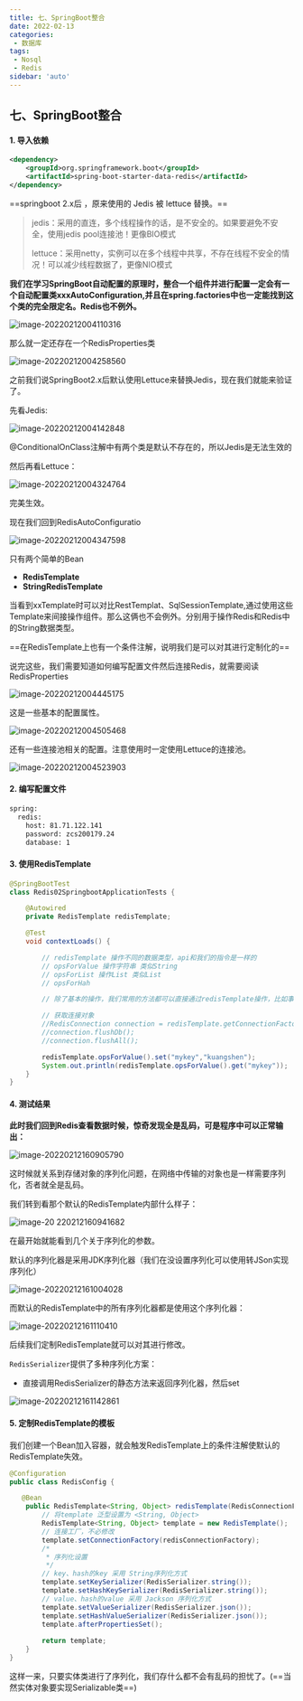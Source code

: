 ```yaml
---
title: 七、SpringBoot整合
date: 2022-02-13
categories:
 - 数据库
tags:
 - Nosql
 - Redis
sidebar: 'auto'
---
```

## 七、SpringBoot整合

#### 1. 导入依赖

```xml
<dependency>
    <groupId>org.springframework.boot</groupId>
    <artifactId>spring-boot-starter-data-redis</artifactId>
</dependency>
```

==springboot 2.x后 ，原来使用的 Jedis 被 lettuce 替换。==

> jedis：采用的直连，多个线程操作的话，是不安全的。如果要避免不安全，使用jedis pool连接池！更像BIO模式
>
> lettuce：采用netty，实例可以在多个线程中共享，不存在线程不安全的情况！可以减少线程数据了，更像NIO模式

**我们在学习SpringBoot自动配置的原理时，整合一个组件并进行配置一定会有一个自动配置类xxxAutoConfiguration,并且在spring.factories中也一定能找到这个类的完全限定名。Redis也不例外。**

![image-20220212004110316](https://img.yishenlaoban.top/image_my/image-20220212004110316.png) 

那么就一定还存在一个RedisProperties类

![image-20220212004258560](https://img.yishenlaoban.top/image_my/image-20220212004258560.png)   

之前我们说SpringBoot2.x后默认使用Lettuce来替换Jedis，现在我们就能来验证了。

先看Jedis:

![image-20220212004142848](https://img.yishenlaoban.top/image_my/image-20220212004142848.png) 

@ConditionalOnClass注解中有两个类是默认不存在的，所以Jedis是无法生效的

然后再看Lettuce：

![image-20220212004324764](https://img.yishenlaoban.top/image_my/image-20220212004324764.png) 

完美生效。

现在我们回到RedisAutoConfiguratio

![image-20220212004347598](https://img.yishenlaoban.top/image_my/image-20220212004347598.png)

 

只有两个简单的Bean

- **RedisTemplate**
- **StringRedisTemplate**

当看到xxTemplate时可以对比RestTemplat、SqlSessionTemplate,通过使用这些Template来间接操作组件。那么这俩也不会例外。分别用于操作Redis和Redis中的String数据类型。

==在RedisTemplate上也有一个条件注解，说明我们是可以对其进行定制化的==

说完这些，我们需要知道如何编写配置文件然后连接Redis，就需要阅读RedisProperties

![image-20220212004445175](https://img.yishenlaoban.top/image_my/image-20220212004445175.png) 

这是一些基本的配置属性。

![image-20220212004505468](https://img.yishenlaoban.top/image_my/image-20220212004505468.png) 

还有一些连接池相关的配置。注意使用时一定使用Lettuce的连接池。

![image-20220212004523903](https://img.yishenlaoban.top/image_my/image-20220212004523903.png) 



#### 2. 编写配置文件

```bash
spring:
  redis:
    host: 81.71.122.141
    password: zcs200179.24
    database: 1
```

#### 3. 使用RedisTemplate

```java
@SpringBootTest
class Redis02SpringbootApplicationTests {

    @Autowired
    private RedisTemplate redisTemplate;

    @Test
    void contextLoads() {

        // redisTemplate 操作不同的数据类型，api和我们的指令是一样的
        // opsForValue 操作字符串 类似String
        // opsForList 操作List 类似List
        // opsForHah

        // 除了基本的操作，我们常用的方法都可以直接通过redisTemplate操作，比如事务和基本的CRUD

        // 获取连接对象
        //RedisConnection connection = redisTemplate.getConnectionFactory().getConnection();
        //connection.flushDb();
        //connection.flushAll();

        redisTemplate.opsForValue().set("mykey","kuangshen");
        System.out.println(redisTemplate.opsForValue().get("mykey"));
    }
}
```

#### 4. 测试结果

**此时我们回到Redis查看数据时候，惊奇发现全是乱码，可是程序中可以正常输出：**

![image-20220212160905790](https://img.yishenlaoban.top/image_my/image-20220212160905790.png) 

这时候就关系到存储对象的序列化问题，在网络中传输的对象也是一样需要序列化，否者就全是乱码。

我们转到看那个默认的RedisTemplate内部什么样子：

![image-20 220212160941682](https://img.yishenlaoban.top/image_my/image-20220212160941682.png) 

在最开始就能看到几个关于序列化的参数。

默认的序列化器是采用JDK序列化器（我们在没设置序列化可以使用转JSon实现序列化）

![image-20220212161004028](https://img.yishenlaoban.top/image_my/image-20220212161004028.png) 

而默认的RedisTemplate中的所有序列化器都是使用这个序列化器：

![image-20220212161110410](https://img.yishenlaoban.top/image_my/image-20220212161110410.png) 

后续我们定制RedisTemplate就可以对其进行修改。

`RedisSerializer`提供了多种序列化方案：

- 直接调用RedisSerializer的静态方法来返回序列化器，然后set

![image-20220212161142861](https://img.yishenlaoban.top/image_my/image-20220212161142861.png) 

#### 5. 定制RedisTemplate的模板

我们创建一个Bean加入容器，就会触发RedisTemplate上的条件注解使默认的RedisTemplate失效。

```java
@Configuration
public class RedisConfig {

   @Bean
    public RedisTemplate<String, Object> redisTemplate(RedisConnectionFactory redisConnectionFactory) throws UnknownHostException {
        // 将template 泛型设置为 <String, Object>
        RedisTemplate<String, Object> template = new RedisTemplate();
        // 连接工厂，不必修改
        template.setConnectionFactory(redisConnectionFactory);
        /*
         * 序列化设置
         */
        // key、hash的key 采用 String序列化方式
        template.setKeySerializer(RedisSerializer.string());
        template.setHashKeySerializer(RedisSerializer.string());
        // value、hash的value 采用 Jackson 序列化方式
        template.setValueSerializer(RedisSerializer.json());
        template.setHashValueSerializer(RedisSerializer.json());
        template.afterPropertiesSet();
        
        return template;
    }
}

```

这样一来，只要实体类进行了序列化，我们存什么都不会有乱码的担忧了。(==当然实体对象要实现Serializable类==)

